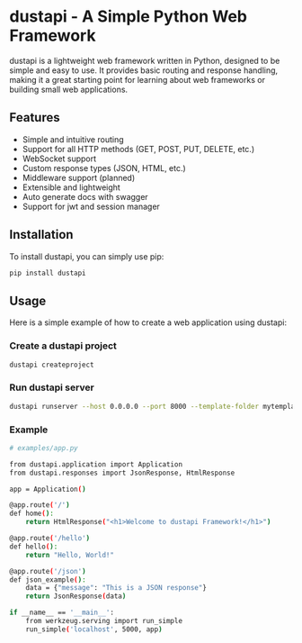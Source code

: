 # dustapi - A Simple Python Web Framework

dustapi is a lightweight web framework written in Python, designed to be simple and easy to use. It provides basic routing and response handling, making it a great starting point for learning about web frameworks or building small web applications.

## Features

- Simple and intuitive routing
- Support for all HTTP methods (GET, POST, PUT, DELETE, etc.)
- WebSocket support
- Custom response types (JSON, HTML, etc.)
- Middleware support (planned)
- Extensible and lightweight
- Auto generate docs with swagger
- Support for jwt and session manager

## Installation

To install dustapi, you can simply use pip:

```bash
pip install dustapi
```

## Usage

Here is a simple example of how to create a web application using dustapi:

### Create a dustapi project

```bash
dustapi createproject
```

### Run dustapi server

```bash
dustapi runserver --host 0.0.0.0 --port 8000 --template-folder mytemplates --static-folder mystatic --log-file myapp.log
```

### Example

```bash
# examples/app.py

from dustapi.application import Application
from dustapi.responses import JsonResponse, HtmlResponse

app = Application()

@app.route('/')
def home():
    return HtmlResponse("<h1>Welcome to dustapi Framework!</h1>")

@app.route('/hello')
def hello():
    return "Hello, World!"

@app.route('/json')
def json_example():
    data = {"message": "This is a JSON response"}
    return JsonResponse(data)

if __name__ == '__main__':
    from werkzeug.serving import run_simple
    run_simple('localhost', 5000, app)
```
